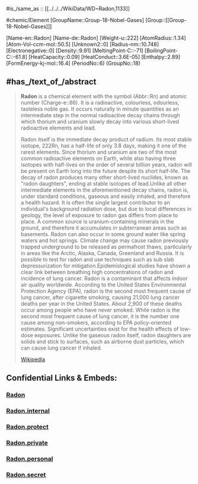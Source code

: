 ﻿---
type: Element
SpocWebEntityId: 21981
has_id_wikidata: Q1133
part_of:
- "[[_Standards/WikiData/WD~period 6,239813]]"
- "[[_Standards/WikiData/WD~noble gases,19609]]"
described_by_source:
- "[[_Standards/WikiData/WD~Armenian Soviet Encyclopedia,2657718]]"
- "[[_Standards/WikiData/WD~New Encyclopedic Dictionary,19190511]]"
image: "http://commons.wikimedia.org/wiki/Special:FilePath/Radon%20water%20apparatus%20P1120815.JPG"
locator_map_image: "http://commons.wikimedia.org/wiki/Special:FilePath/USradonmapforhouses.jpg"
electron_configuration:
- "[Xe] 4f¹⁴ 5d¹⁰ 6s² 6p⁶"
- "1s² 2s² 2p⁶ 3s² 3p⁶ 3d¹⁰ 4s² 4p⁶ 4d¹⁰ 5s² 5p⁶ 4f¹⁴ 5d¹⁰ 6s² 6p⁶"
CAS_Registry_Number: 10043-92-2
EC_number: 233-146-0
MeSH_tree_code:
- D01.268.271.800
- D01.268.613.700
- D01.362.641.745
- D01.496.749.305.800
DSSTOX_compound_identifier: DTXCID504295
InChI: InChI=1S/Rn
UNII: Q74S4N8N1G
InChIKey: SYUHGPGVQRZVTB-UHFFFAOYSA-N
has_characteristic:
- '[[_Standards/WikiData/WD~colorlessness,11567495]]'
- '[[_Standards/WikiData/WD~odorlessness,30007162]]'
- '[[_Standards/WikiData/WD~radioactivity,11448]]'
subject_has_role:
- "[[_Standards/WikiData/WD~radioactive air pollutants,50429809]]"
- "[[_Standards/WikiData/WD~environmental carcinogens,50429902]]"
time_of_discovery_or_invention: "1899"
UMLS_CUI: C0205919
plaque_image: "http://commons.wikimedia.org/wiki/Special:FilePath/At%20Tokyo%202024%20154.jpg"
different_from: '[[_Standards/WikiData/WD~radium,1128]]'
named_after: '[[_Standards/WikiData/WD~radium,1128]]'
instance_of:
- "[[_Standards/WikiData/WD~chemical element,11344]]"
- '[[_Standards/WikiData/WD~gas,11432]]'
electronegativity: 2.2
atomic_number: 86
produced_by: '[[_Standards/WikiData/WD~granite,41177]]'
discoverer_or_inventor: "[[_Standards/WikiData/WD~Friedrich Ernst Dorn,65191]]"
OmegaWiki_Defined_Meaning: 3094
Commons_gallery: Radon
Commons_category: Radon
PubChem_CID: 24857
Gmelin_number: 16242
Unicode_character: 氡
chemical_formula: Rn
element_symbol: Rn
canonical_SMILES: '[Rn]'
---

#is_/same_as :: [[../../../WikiData/WD~Radon,1133]] 


#chemic/Element 
[GroupName::Group-18-Nobel-Gases]
[Group::[[Group-18-Nobel-Gases]]]


[Name-en::Radon]
[Name-de::Radon]
[Weight-u::222]
[AtomRadius::1.34]
[Atom-Vol-ccm-mol::50.5]
[Unknown2::0]
[Radius-nm::10.748]
[Electronegative::0]
[Density::9.91]
[MeltingPoint-C::-71]
[BoilingPoint-C::-61.8]
[HeatCapacity::0.09]
[HeatConduct::3.6E-05]
[Enthalpy::2.89]
[FormEnergy-kj-mol::16.4]
(PeriodNo::6)
(GroupNo::18)



## #has_/text_of_/abstract 


> **Radon** is a chemical element with the symbol (Abbr::Rn) and atomic number (Charge-e::86). 
> It is a radioactive, colourless, odourless, tasteless noble gas. 
> It occurs naturally in minute quantities 
> as an intermediate step in the normal radioactive decay chains 
> through which thorium and uranium slowly decay 
> into various short-lived radioactive elements and lead. 
> 
> Radon itself is the immediate decay product of radium. Its most stable isotope, 222Rn, has a half-life of only 3.8 days, making it one of the rarest elements. Since thorium and uranium are two of the most common radioactive elements on Earth, while also having three isotopes with half-lives on the order of several billion years, radon will be present on Earth long into the future despite its short half-life. The decay of radon produces many other short-lived nuclides, known as "radon daughters", ending at stable isotopes of lead.Unlike all other intermediate elements in the aforementioned decay chains, radon is, under standard conditions, gaseous and easily inhaled, and therefore a health hazard. It is often the single largest contributor to an individual's background radiation dose, but due to local differences in geology, the level of exposure to radon gas differs from place to place. A common source is uranium-containing minerals in the ground, and therefore it accumulates in subterranean areas such as basements. Radon can also occur in some ground water like spring waters and hot springs.  Climate change may cause radon previously trapped underground to be released as permafrost thaws, particularly in areas like the Arctic, Alaska, Canada, Greenland and Russia. It is possible to test for radon and use techniques such as sub slab depressurization for mitigation.Epidemiological studies have shown a clear link between breathing high concentrations of radon and incidence of lung cancer. Radon is a contaminant that affects indoor air quality worldwide. According to the United States Environmental Protection Agency (EPA), radon is the second most frequent cause of lung cancer, after cigarette smoking, causing 21,000 lung cancer deaths per year in the United States. About 2,900 of these deaths occur among people who have never smoked. While radon is the second most frequent cause of lung cancer, it is the number one cause among non-smokers, according to EPA policy-oriented estimates. Significant uncertainties exist for the health effects of low-dose exposures. Unlike the gaseous radon itself, radon daughters are solids and stick to surfaces, such as airborne dust particles, which can cause lung cancer if inhaled.
>
> [Wikipedia](https://en.wikipedia.org/wiki/Radon)

## Confidential Links & Embeds: 

### [Radon](/_public/chemic/chemic~Elements/Group-18-Nobel-Gases/Radon.md) 

### [Radon.internal](/_internal/chemic/chemic~Elements/Group-18-Nobel-Gases/Radon.internal.md) 

### [Radon.protect](/_protect/chemic/chemic~Elements/Group-18-Nobel-Gases/Radon.protect.md) 

### [Radon.private](/_private/chemic/chemic~Elements/Group-18-Nobel-Gases/Radon.private.md) 

### [Radon.personal](/_personal/chemic/chemic~Elements/Group-18-Nobel-Gases/Radon.personal.md) 

### [Radon.secret](/_secret/chemic/chemic~Elements/Group-18-Nobel-Gases/Radon.secret.md) 
